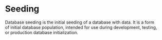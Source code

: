 # Seeding

Database seeding is the initial seeding of a database with data. It is a form of initial database population, intended for use during development, testing, or production database initialization.
